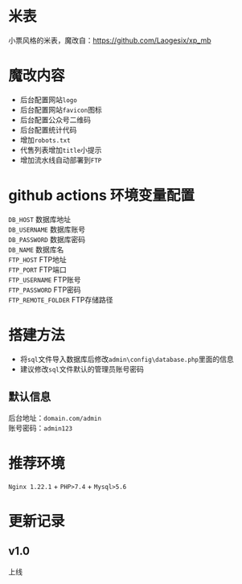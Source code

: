 # 米表
小票风格的米表，魔改自：https://github.com/Laogesix/xp_mb

# 魔改内容
- 后台配置网站```logo```
- 后台配置网站```favicon```图标
- 后台配置公众号二维码
- 后台配置统计代码
- 增加```robots.txt```
- 代售列表增加```title```小提示
- 增加流水线自动部署到```FTP```

# github actions 环境变量配置
```DB_HOST``` 数据库地址  
```DB_USERNAME``` 数据库账号  
```DB_PASSWORD``` 数据库密码  
```DB_NAME``` 数据库名  
```FTP_HOST``` FTP地址  
```FTP_PORT``` FTP端口  
```FTP_USERNAME``` FTP账号  
```FTP_PASSWORD``` FTP密码  
```FTP_REMOTE_FOLDER``` FTP存储路径

# 搭建方法
- 将```sql```文件导入数据库后修改```admin\config\database.php```里面的信息
- 建议修改```sql```文件默认的管理员账号密码

## 默认信息
后台地址：```domain.com/admin```  
账号密码：```admin123```

# 推荐环境
```Nginx 1.22.1``` + ```PHP>7.4``` + ```Mysql>5.6```

# 更新记录
## v1.0
上线
